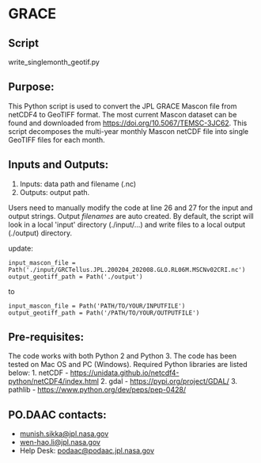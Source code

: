 # GRACE

## Script
write_singlemonth_geotif.py

## Purpose:
This Python script is used to convert the JPL GRACE Mascon file from netCDF4 to GeoTIFF format. The most current Mascon dataset can be found and downloaded from https://doi.org/10.5067/TEMSC-3JC62. This script decomposes the multi-year monthly Mascon netCDF file into single GeoTIFF files for each month.  

## Inputs and Outputs:
  1. Inputs: data path and filename (.nc)
  2. Outputs: output path.

Users need to manually modify the code at line 26 and 27 for the input and output strings. Output *filenames* are auto created. By default, the script will look in a local 'input' directory (./input/...) and write files to a local output (./output) directory.

update:

```
input_mascon_file = Path('./input/GRCTellus.JPL.200204_202008.GLO.RL06M.MSCNv02CRI.nc')
output_geotiff_path = Path('./output')
```
to

```
input_mascon_file = Path('PATH/TO/YOUR/INPUTFILE')
output_geotiff_path = Path('/PATH/TO/YOUR/OUTPUTFILE')
```

## Pre-requisites:
  The code works with both Python 2 and Python 3. The code has been tested on Mac OS and PC (Windows).
  Required Python libraries are listed below:
    1. netCDF - https://unidata.github.io/netcdf4-python/netCDF4/index.html
    2. gdal - https://pypi.org/project/GDAL/
    3. pathlib - https://www.python.org/dev/peps/pep-0428/

## PO.DAAC contacts:
*  munish.sikka@jpl.nasa.gov
*  wen-hao.li@jpl.nasa.gov
*  Help Desk: podaac@podaac.jpl.nasa.gov
